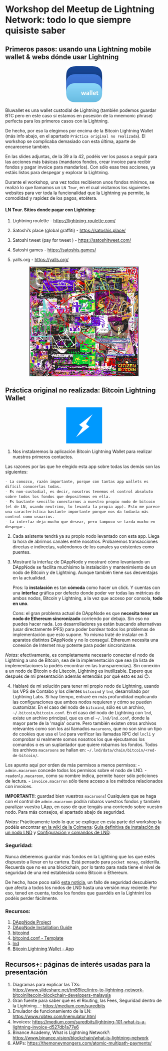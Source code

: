 # Workshop del Meetup de Lightning Network: todo lo que siempre quisiste saber

## Primeros pasos: usando una Lightning mobile wallet & webs dónde usar Lightning
<div style="text-align:center"><img style="width:115px" alt="Bluewallet" src="./img/bluewallet.png"/></div>

Bluwallet es una wallet custodial de Lightning (también podemos guardar BTC pero en este caso sí estamos en posesión de la mnemonic phrase) perfecta para los primeros casos con la Lightning.

De hecho, por eso la elegimos por encima de la Bitcoin Lightning Wallet (más info abajo, en el apartado `Práctica original no realizada`). El workshop se complicaba demasiado con esta última, aparte de encarecerse también.

En las slides adjuntas, de la 39 a la 42, podéis ver los pasos a seguir para las acciones más básicas (mandaros fondos, crear invoice para recibir fondos y pagar invoice para mandarlos). Con sólo esas tres acciones, ya estáis listos para despegar y explorar la Lightning.

Durante el workshop, una vez todos recibieron unos fondos mínimos, se realizó lo que llamamos un `LN Tour`, en el cual visitamos los siguientes websites para ver toda la funcionalidad que la Lightning ya permite, la comodidad y rapidez de los pagos, etcétera.

#### LN Tour. Sitios donde pagar con Lightning:

1) Lightning roulette - https://lightning-roulette.com/

2) Satoshi’s place (global graffiti) - https://satoshis.place/

3) Satoshi tweet (pay for tweet ) - https://satoshitweet.com/

4) Satoshi games - https://satoshis.games/

5) yalls.org - https://yalls.org/

<div style="text-align:center"><img style="width:350px" alt="Satoshi Place" src="./img/satoshiplace.png"/></div>

## Práctica original no realizada: Bitcoin Lightning Wallet
<div style="text-align:center"><img style="width:115px" alt="Bitcoin Lightning Wallet" src="./img/bitcoin-lightning-wallet.png"/></div>

1. Nos instalaremos la aplicación Bitcoin Lightning Wallet para realizar nuestros primeros contactos.

Las razones por las que he elegido esta app sobre todas las demás son las siguientes:

    - La conozco, razón importante, porque con tantas app wallets es difícil conocerlas todas.
    - Es non-custodial, es decir, nosotros tenemos el control absoluto sobre todos los fondos que depositemos en ella.
    - Es bastante sencillo conectarnos a nuestro propio nodo de bitcoin (el de LN, usando neutrino, lo levanta la propia app). Esto me parece una característica bastante importante porque nos da todavía más control como usuarios.
    - La interfaz deja mucho que desear, pero tampoco se tarda mucho en despegar.

2. Cada asistente tendrá ya su propio nodo levantado con esta app. Llega la hora de abrirnos canales entre nosotros. Probaremos transacciones directas e indirectas, valiéndonos de los canales ya existentes como puentes.

3. Mostraré la interfaz de DAppNode y mostraré cómo levantando un DAppNode se facilita muchísimo la instalación y mantenimiento de un nodo de Bitcoin y de Lightning. Aunque también tiene sus desventajas en la actualidad.

    Pros: la <b>instalación</b> es tan <b>cómoda</b> como hacer un click. Y cuentas con una <b>interfaz</b> gráfica por defecto donde poder ver todas las métricas de ambos nodos, Bitcoin y Lightning, a la vez que acceso por consola, <b>todo en uno</b>.

    Cons: el gran problema actual de DAppNode es que <b>necesita tener un nodo de Ethereum sincronizado</b> corriendo por debajo. Sin eso no puedes hacer nada.
    Los desarrolladores ya están buscando alternativas (usar directamente IPFS) para poder bordear todos los problemas de implementación que esto supone.
    Yo misma traté de instalar en 3 aparatos distintos DAppNode y no lo conseguí. Ethereum necesita una conexión de Internet muy potente para poder sincronizarse.

<i>Notas:</i> efectivamente, es completamente necesario conectar el nodo de Lightning a uno de Bitcoin, sea de la implementación que sea (la lista de implementaciones la podéis encontrar en las transparencias). Sin conexión a un nodo de Bitcoin o de Litecoin, Lightning es inutilizable.
Espero que después de mi presentación además entendáis por qué esto es así 😉.

4. Hablaré de mi solución para tener mi propio nodo de Lightning, usando los VPS de Contabo y los clientes `bitcoind` y `lnd`, desarrollado por Lightning Labs. 
Si hay tiempo, entraré en más profundidad explicando las configuraciones que ambos nodos requieren y cómo se pueden customizar. 
En el caso del nodo de `bitcoind`, sólo es un archivo, `~/.bitcoin/bitcoin.conf`.
En el caso del nodo de Lightning con `lnd`, existe un archivo principal, que es en el `~/.lnd/lnd.conf`, donde la mayor parte de la 'magia' ocurre.
Pero también existen otros archivos relevantes como son los así llamados `macaroons`, que no son sino un tipo de cookies que usa el `lnd` para verificar las llamadas RPC del `lncli` y comprobar si realmente somos nosotros los que ejecutamos los comandos o es un suplantador que quiere robarnos los fondos.
Todos los archivos `macaroons` se hallan en: `~/.lnd/data/chain/bitcoin/<red-de-bitcoin/`.

Los apunto aquí por orden de más permisos a menos permisos:
    - `admin.macaroon` concede todos los permisos sobre el nodo de LND.
    - `readonly.macaroon`, como su nombre indica, permite hacer sólo peticiones de lectura.
    - `invoice.macarron` sólo tiene acceso a los métodos relacionados con invoices.

<b>IMPORTANT!!</b>: guardad bien vuestros `macaroons`! Cualquiera que se haga con el control de `admin.macaroon` podría robaros vuestros fondos y también paralizar vuestra LApp, en caso de que tengáis una corriendo sobre vuestro nodo.
Para más consejos, el apartado abajo de seguridad.    

<i>Notas:</i> Prácticamente todo lo que se explique en esta parte del workshop la podéis encontrar [en la wiki de la Colmena](https://wiki.colmenalabs.org/): [Guía definitiva de instalación de un nodo LND](https://wiki.colmenalabs.org/lightning-network/6_Gu%C3%ADa_definitiva_para_la_instalaci%C3%B3n_un_nodo_de_LND_y_primeras_interacciones/) y [Configuración y comandos de LND](https://wiki.colmenalabs.org/lightning-network/5_Comandos_para_desplegar_LND/).  


<h3>Seguridad:</h3>

Nunca deberemos guardar más fondos en la Lightning que los que estés dispuesto a llevar en tu cartera. Está pensado para `pocket money`, calderilla. Recuerda que no es una blockchain, por lo tanto para nada tiene el nivel de seguridad de una red establecida como Bitcoin o Ethereum. 

De hecho, hace poco salió [esta noticia](https://messari.io/article/blockstream-developer-finds-lightning-network-security-vulnerabilities), un fallo de seguridad descubierto que afecta a todos los nodos de LND hasta una versión muy reciente. Por eso, tened en cuenta, todos los fondos que guardéis en la Lightnint los podéis perder fácilmente.


<h3>Recursos:</h3>

1. [DAppNode Project](https://dappnode.io/)
2. [DAppNode Installation Guide](https://github.com/dappnode/DAppNode/wiki/DAppNode-Installation-Guide)
3. [bitcoind](https://github.com/bitcoin/bitcoin)
4. [bitcoind.conf - Template](https://github.com/bitcoin/bitcoin/blob/master/contrib/init/bitcoind.conf)
5. [lnd](https://github.com/lightningnetwork/lnd)
6. [Bitcoin Lightning Wallet - App](https://play.google.com/store/apps/details?id=com.lightning.walletapp&hl=en)

## Recursos+: páginas de interés usadas para la presentación</h2>
1. Diagramas para explicar las TXs: https://www.slideshare.net/tm89lee/intro-to-lightning-network-bitcoinlitecoin-blockchain-developers-malaysia
2. Gran fuente para saber qué es el Routing, las Fees, Seguridad dentro de la Lightning...: https://medium.com/suredbits
3. Emulador de funcionamiento de la LN: https://www.robtex.com/lnemulator.html
4. Invoices: https://medium.com/suredbits/lightning-101-what-is-a-lightning-invoice-d527db1a77e6
5. Binance Academy, What is Lightning Network?:  https://www.binance.vision/blockchain/what-is-lightning-network
6. AMPs: https://themoneymongers.com/atomic-multipath-payments/
